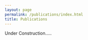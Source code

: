 ```yaml
---
layout: page
permalink: /publications/index.html
title: Publications
---
```


Under Construction.....